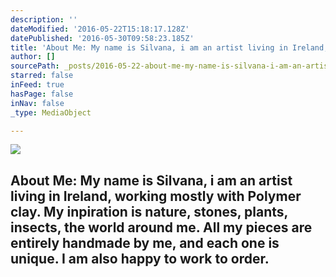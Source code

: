 ```yaml
---
description: ''
dateModified: '2016-05-22T15:18:17.128Z'
datePublished: '2016-05-30T09:58:23.185Z'
title: 'About Me: My name is Silvana, i am an artist living in Ireland, working mostly with Polymer clay. My inpiration is nature, stones, plants, insects, the world around me. All my pieces are entirely handmade by me, and each one is unique. I am also happy to work to order.'
author: []
sourcePath: _posts/2016-05-22-about-me-my-name-is-silvana-i-am-an-artist-living-in-irela.md
starred: false
inFeed: true
hasPage: false
inNav: false
_type: MediaObject

---
```

<article style=""><img src="https://the-grid-user-content.s3-us-west-2.amazonaws.com/70cdf5ce-7044-4099-8fab-57218260a066.jpg" /><h1>About Me: My name is Silvana, i am an artist living in Ireland, working mostly with Polymer clay. My inpiration is nature, stones, plants, insects, the world around me. All my pieces are entirely handmade by me, and each one is unique. I am also happy to work to order.</h1></article>